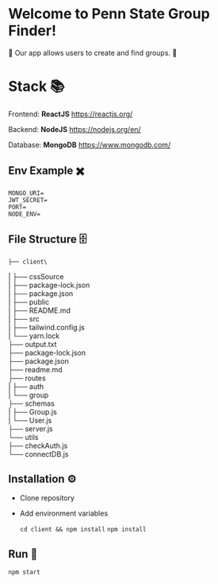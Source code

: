 # Welcome to Penn State Group Finder!

🚨 Our app allows users to create and find groups. 🚨

# Stack 📚
Frontend: **ReactJS** 
https://reactjs.org/

Backend: **NodeJS**
https://nodejs.org/en/

Database: **MongoDB**
https://www.mongodb.com/

## Env Example ✖️



    MONGO_URI=
    JWT_SECRET=
    PORT=
    NODE_ENV=

## File Structure 🗄️

    ├── client\
|  ├── cssSource\
|  ├── package-lock.json\
|  ├── package.json\
|  ├── public\
|  ├── README.md\
|  ├── src\
|  ├── tailwind.config.js\
|  └── yarn.lock\
├── output.txt\
├── package-lock.json\
├── package.json\
├── readme.md\
├── routes\
|  ├── auth\
|  └── group\
├── schemas\
|  ├── Group.js\
|  └── User.js\
├── server.js\
└── utils\
   ├── checkAuth.js\
   └── connectDB.js



## Installation ⚙️

 - Clone repository
 - Add environment variables

	``
cd client && npm install
`` 
``
npm install 
``


## Run 🎉

``
npm start
``

